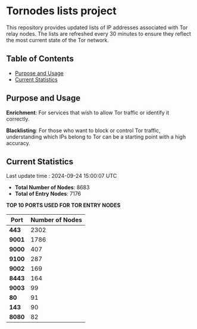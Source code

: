 # Tornodes lists project

This repository provides updated lists of IP addresses associated with Tor relay nodes. The lists are refreshed every 30 minutes to ensure they reflect the most current state of the Tor network.

## Table of Contents

- [Purpose and Usage](#purpose-and-usage)
- [Current Statistics](#current-statistics)


## Purpose and Usage

**Enrichment**: For services that wish to allow Tor traffic or identify it correctly.

**Blacklisting**: For those who want to block or control Tor traffic, understanding which IPs belong to Tor can be a starting point with a high accuracy.

## Current Statistics

Last update time : 2024-09-24 15:00:07 UTC

- **Total Number of Nodes**: 8683
- **Total of Entry Nodes**: 7176

**TOP 10 PORTS USED FOR TOR ENTRY NODES**

| **Port** | **Number of Nodes** |
|------|-----------------|
| **443**   | 2302  |
| **9001**   | 1786  |
| **9000**   | 407  |
| **9100**   | 287  |
| **9002**   | 169  |
| **8443**   | 164  |
| **9003**   | 99  |
| **80**   | 91  |
| **143**   | 90  |
| **8080**   | 82  |

